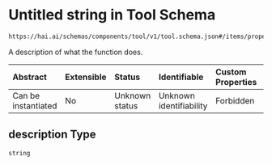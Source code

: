 # Untitled string in Tool Schema

```txt
https://hai.ai/schemas/components/tool/v1/tool.schema.json#/items/properties/function/properties/description
```

A description of what the function does.

| Abstract            | Extensible | Status         | Identifiable            | Custom Properties | Additional Properties | Access Restrictions | Defined In                                                                                     |
| :------------------ | :--------- | :------------- | :---------------------- | :---------------- | :-------------------- | :------------------ | :--------------------------------------------------------------------------------------------- |
| Can be instantiated | No         | Unknown status | Unknown identifiability | Forbidden         | Allowed               | none                | [tool.schema.json\*](../../schemas/components/tool/v1/tool.schema.json "open original schema") |

## description Type

`string`
